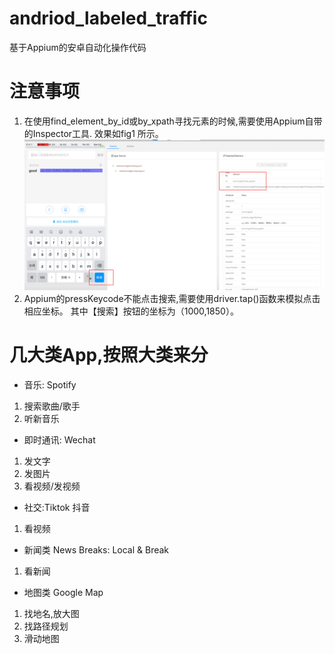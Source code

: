 # andriod_labeled_traffic
基于Appium的安卓自动化操作代码
# 注意事项
1. 在使用find_element_by_id或by_xpath寻找元素的时候,需要使用Appium自带的Inspector工具. 效果如fig1 所示。
![fig1](https://github.com/jmhIcoding/andriod_labeled_traffic/blob/master/fig1.png) 
2. Appium的pressKeycode不能点击搜索,需要使用driver.tap()函数来模拟点击相应坐标。 其中【搜索】按钮的坐标为（1000,1850）。
# 几大类App,按照大类来分
- 音乐: Spotify
1. 搜索歌曲/歌手
2. 听新音乐

- 即时通讯: Wechat
1. 发文字
2. 发图片
3. 看视频/发视频

- 社交:Tiktok 抖音 
1. 看视频

- 新闻类 News Breaks: Local & Break
1. 看新闻

- 地图类 Google Map 
1. 找地名,放大图
2. 找路径规划
3. 滑动地图



